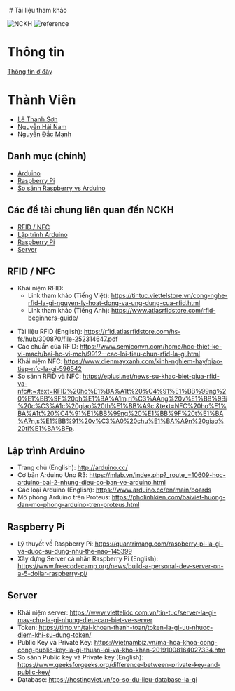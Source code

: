 ﻿﻿ # Tài liệu tham khảo

![NCKH](https://img.shields.io/badge/-NCKH-brightgreen) ![reference](https://img.shields.io/badge/-Reference-gray)

# Thông tin

[Thông tin ở đây](https://github.com/rfid-nfc/rfid-nfc)

# Thành Viên

* [Lê Thanh Sơn](https://facebook.com/lethanhson.wist0514)
* [Nguyễn Hải Nam](https://www.facebook.com/profile.php?id=100013968137720)
* [Nguyễn Đắc Mạnh](https://www.facebook.com/profile.php?id=100010470428514)

## Danh mục (chính)

* [Arduino](https://github.com/thanhson0514/NCKH/tree/main/arduino)
* [Raspberry Pi](https://github.com/thanhson0514/NCKH/tree/main/Raspberry%20Pi)
* [So sánh Raspberry vs Arduino](https://github.com/thanhson0514/NCKH/tree/main/Arduino%20%26%20Raspberry%20Pi)

## Các đề tài chung liên quan đến NCKH

* [RFID / NFC](#RIFD-NFC)
* [Lập trình Arduino](#Lập-trình-Arduino)
* [Raspberry Pi](#Raspberry-Pi)
* [Server](#Server)

## RFID / NFC

- Khái niệm RFID:
  - Link tham khảo (Tiếng Việt): https://tintuc.viettelstore.vn/cong-nghe-rfid-la-gi-nguyen-ly-hoat-dong-va-ung-dung-cua-rfid.html
  - Link tham khảo (Tiếng Anh): https://www.atlasrfidstore.com/rfid-beginners-guide/

* Tài liệu RFID (English): https://rfid.atlasrfidstore.com/hs-fs/hub/300870/file-252314647.pdf
* Các chuẩn của RFID: https://www.semiconvn.com/home/hoc-thiet-ke-vi-mach/bai-hc-vi-mch/9912--cac-loi-tieu-chun-rfid-la-gi.html
* Khái niệm NFC: https://www.dienmayxanh.com/kinh-nghiem-hay/giao-tiep-nfc-la-gi-596542
* So sánh RFID và NFC: https://eplusi.net/news-su-khac-biet-giua-rfid-va-nfc#:~:text=RFID%20ho%E1%BA%A1t%20%C4%91%E1%BB%99ng%20%E1%BB%9F%20ph%E1%BA%A1m,ri%C3%AAng%20v%E1%BB%9Bi%20c%C3%A1c%20giao%20th%E1%BB%A9c.&text=NFC%20ho%E1%BA%A1t%20%C4%91%E1%BB%99ng%20%E1%BB%9F%20t%E1%BA%A7n,s%E1%BB%91%20v%C3%A0%20chu%E1%BA%A9n%20giao%20ti%E1%BA%BFp.

## Lập trình Arduino

* Trang chủ (English): http://arduino.cc/
* Cơ bản Arduino Uno R3: https://mlab.vn/index.php?_route_=10609-hoc-arduino-bai-2-nhung-dieu-co-ban-ve-arduino.html
* Các loại Arduino (English): https://www.arduino.cc/en/main/boards
* Mô phỏng Arduino trên Proteus: https://pholinhkien.com/baiviet-huong-dan-mo-phong-arduino-tren-proteus.html

## Raspberry Pi

* Lý thuyết về Raspberry Pi: https://quantrimang.com/raspberry-pi-la-gi-va-duoc-su-dung-nhu-the-nao-145399
* Xây dựng Server cá nhân Raspberry Pi (English): https://www.freecodecamp.org/news/build-a-personal-dev-server-on-a-5-dollar-raspberry-pi/

## Server

* Khái niệm server: https://www.viettelidc.com.vn/tin-tuc/server-la-gi-may-chu-la-gi-nhung-dieu-can-biet-ve-server
* Token: https://timo.vn/tai-khoan-thanh-toan/token-la-gi-uu-nhuoc-diem-khi-su-dung-token/
* Public Key và Private Key: https://vietnambiz.vn/ma-hoa-khoa-cong-cong-public-key-la-gi-thuan-loi-va-kho-khan-20191008164027334.htm
* So sánh Public key và Private key (English): https://www.geeksforgeeks.org/difference-between-private-key-and-public-key/
* Database: https://hostingviet.vn/co-so-du-lieu-database-la-gi

